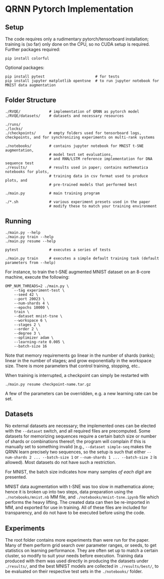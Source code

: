 # QRNN Pytorch Implementation

## Setup

The code requires only a rudimentary pytorch/tensorboard installation; training is (so far) only done on the CPU, so no CUDA setup is required.
Further packages required:

    pip install colorful

Optional packages:

    pip install pytest                       # for tests
    pip install jupyter matplotlib opentsne  # to run jupyter notebook for MNIST data augmentation


## Folder Structure

    ./RVQE/             # implementation of QRNN as pytorch model
    ./RVQE/datasets/    # datasets and necessary resources

    ./runs/
    ./locks/
    ./checkpoints/      # empty folders used for tensorboard logs, checkpoints, and for synchronizing experiments on multi-rank systems

    ./notebooks/        # contains jupyter notebook for MNIST t-SNE augmentation,
                        # model test set evaluations,
                        # and RNN/LSTM reference implementation for DNA sequence test
    ./results/          # results used in paper; contains mathematica notebooks for plots,
                        # training data in csv format used to produce plots, and
                        # pre-trained models that performed best

    ./main.py           # main training program

    ./*.sh              # various experiment presets used in the paper
                        # modify these to match your training environment



## Running

    ./main.py --help
    ./main.py train --help
    ./main.py resume --help

    pytest              # executes a series of tests

    ./main.py train     # executes a simple default training task (default parameters from --help)


For instance, to train the t-SNE augmented MNIST dataset on an 8-core machine, execute the following:

    OMP_NUM_THREADS=2 ./main.py \
        --tag experiment-test \
        --seed 42 \
        --port 20023 \
        --num-shards 4 \
        --epochs 10000 \
        train \
        --dataset mnist-tsne \
        --workspace 6 \
        --stages 2 \
        --order 2 \
        --degree 3 \
        --optimizer adam \
        --learning-rate 0.005 \
        --batch-size 16

Note that memory requirements go linear in the number of shards (ranks); linear in the number of stages; and grow exponentially in the workspace size. There is more parameters that control training, stopping, etc..

When training is interrupted, a checkpoint can simply be restarted with

    ./main.py resume checkpoint-name.tar.gz

A few of the parameters can be overridden, e.g. a new learning rate can be set.


## Datasets

No external datasets are necessary; the implemented ones can be elected with the `--dataset` switch, and all required files are precomputed. Some datasets for memorizing sequences require a certain batch size or number of shards or combinations thereof; the program will complain if this is manually set to something invalid (e.g., `--dataset simple-seq` makes the QRNN learn precisely two sequences, so the setup is such that either `--num-shards 2 ... --batch-size 1` or `--num-shards 1 ... --batch-size 2` is allowed). Most datasets do not have such a restriction.

For MNIST, the batch size indicates how many samples _of each digit_ are presented.

MNIST data augmentation with t-SNE was too slow in mathematica alone; hence it is broken up into two steps, data preparation using the `./notebooks/mnist.nb` MM file, and `./notebooks/mnist-tsne.ipynb` file which performs the heavy lifting. The created data can then be re-imported in MM, and exported for use in training. All of these files are included for transparency, and do not have to be executed before using the code.


## Experiments

The root folder contains more experiments than were run for the paper. Many of them perform grid search over parameter ranges, or seeds, to get statistics on learning performance. They are often set up to match a certain cluster, so modify to suit your needs before execution. Training data produced with them was used directly in producing the datasets under `./results/`, and the best MNIST models are collected in `./results/best/`, to be evaluated on their respective test sets in the `./notebooks/` folder.